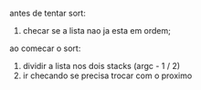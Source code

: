 antes de tentar sort:

1. checar se a lista nao ja esta em ordem;

ao comecar o sort:

1. dividir a lista nos dois stacks (argc - 1 / 2)
2. ir checando se precisa trocar com o proximo